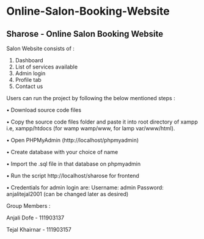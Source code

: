 # Online-Salon-Booking-Website
## Sharose - Online Salon Booking Website

Salon Website consists of :

1. Dashboard
2. List of services available
3. Admin login
4. Profile tab
5. Contact us

Users can run the project by following the below mentioned steps :

• Download source code files

• Copy the source code files folder and paste it into root directory of xampp i.e,
xampp/htdocs (for wamp wamp/www, for lamp var/www/html).

• Open PHPMyAdmin (http://localhost/phpmyadmin)

• Create database with your choice of name

• Import the .sql file in that database on phpmyadmin

• Run the script http://localhost/sharose for frontend

• Credentials for admin login are: Username: admin Password: anjalitejal2001 (can
be changed later as desired)

Group Members :

Anjali Dofe - 111903137

Tejal Khairnar - 111903157
